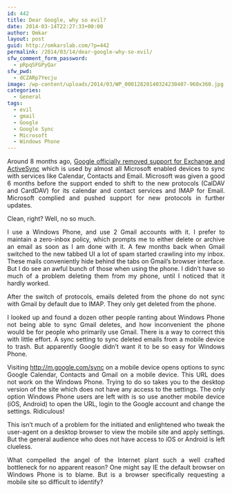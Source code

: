 ```yaml
---
id: 442
title: Dear Google, why so evil?
date: 2014-03-14T22:27:33+00:00
author: Omkar
layout: post
guid: http://omkarslab.com/?p=442
permalink: /2014/03/14/dear-google-why-so-evil/
sfw_comment_form_password:
  - pRpqSFGPyQar
sfw_pwd:
  - dCZARp7Yecju
image: /wp-content/uploads/2014/03/WP_00012820140324230407-960x360.jpg
categories:
  - General
tags:
  - evil
  - gmail
  - Google
  - Google Sync
  - Microsoft
  - Windows Phone
---
```

<p style="text-align: justify;">
  Around 8 months ago, <a href="https://support.google.com/a/answer/2716936?hl=en" target="_blank">Google officially removed support for Exchange and ActiveSync</a> which is used by almost all Microsoft enabled devices to sync with services like Calendar, Contacts and Email. Microsoft was given a good 6 months before the support ended to shift to the new protocols (CalDAV and CardDAV) for its calendar and contact services and IMAP for Email. Microsoft complied and pushed support for new protocols in further updates.
</p>

<p style="text-align: justify;">
  Clean, right? Well, no so much.
</p>

<p style="text-align: justify;">
  I use a Windows Phone, and use 2 Gmail accounts with it. I prefer to maintain a zero-inbox policy, which prompts me to either delete or archive an email as soon as I am done with it. A few months back when Gmail switched to the new tabbed UI a lot of spam started crawling into my inbox. These mails conveniently hide behind the tabs on Gmail&#8217;s browser interface. But I do see an awful bunch of those when using the phone. I didn&#8217;t have so much of a problem deleting them from my phone, until I noticed that it hardly worked.
</p>

<p style="text-align: justify;">
  After the switch of protocols, emails deleted from the phone do not sync with Gmail by default due to IMAP. They only get deleted from the phone.
</p>

<p style="text-align: justify;">
  I looked up and found a dozen other people ranting about Windows Phone not being able to sync Gmail deletes, and how inconvenient the phone would be for people who primarily use Gmail. There is a way to correct this with little effort. A sync setting to sync deleted emails from a mobile device to trash. But apparently Google didn&#8217;t want it to be so easy for Windows Phone.
</p>

<p style="text-align: justify;">
  Visiting <a href="http://m.google.com/sync" target="_blank">http://m.google.com/sync</a> on a mobile device opens options to sync Google Calendar, Contacts and Gmail on a mobile device. This URL does not work on the Windows Phone. Trying to do so takes you to the desktop version of the site which does not have any access to the settings. The only option Windows Phone users are left with is so use another mobile device (iOS, Android) to open the URL, login to the Google account and change the settings. Ridiculous!
</p>

<p style="text-align: justify;">
  This isn&#8217;t much of a problem for the initiated and enlightened who tweak the user-agent on a desktop browser to view the mobile site and apply settings. But the general audience who does not have access to iOS or Android is left clueless.
</p>

<p style="text-align: justify;">
  What compelled the angel of the Internet plant such a well crafted bottleneck for no apparent reason? One might say IE the default browser on Windows Phone is to blame. But is a browser specifically requesting a mobile site so difficult to identify?
</p>